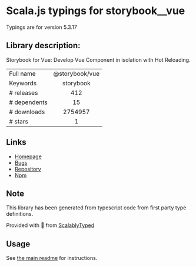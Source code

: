 
# Scala.js typings for storybook__vue

Typings are for version 5.3.17

## Library description:
Storybook for Vue: Develop Vue Component in isolation with Hot Reloading.

|                    |                 |
| ------------------ | :-------------: |
| Full name          | @storybook/vue |
| Keywords           | storybook |
| # releases         | 412 |
| # dependents       | 15 |
| # downloads        | 2754957 |
| # stars            | 1 |

## Links
- [Homepage](https://github.com/storybookjs/storybook/tree/master/app/vue)
- [Bugs](https://github.com/storybookjs/storybook/issues)
- [Repository](https://github.com/storybookjs/storybook)
- [Npm](https://www.npmjs.com/package/%40storybook%2Fvue)
    


## Note
This library has been generated from typescript code from first party type definitions.

Provided with :purple_heart: from [ScalablyTyped](https://github.com/oyvindberg/ScalablyTyped)

## Usage
See [the main readme](../../readme.md) for instructions.


